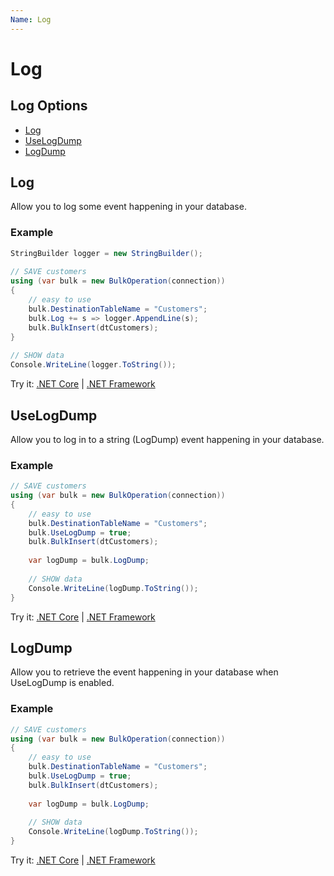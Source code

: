 ```yaml
---
Name: Log
---
```


# Log

## Log Options
- [Log](#log)
- [UseLogDump](#uselogdump)
- [LogDump](#logdump)

## Log
Allow you to log some event happening in your database.

### Example
```csharp
StringBuilder logger = new StringBuilder();
            
// SAVE customers
using (var bulk = new BulkOperation(connection))
{
    // easy to use
    bulk.DestinationTableName = "Customers";
    bulk.Log += s => logger.AppendLine(s);
    bulk.BulkInsert(dtCustomers);
}
            
// SHOW data
Console.WriteLine(logger.ToString());
```
Try it: [.NET Core](https://dotnetfiddle.net/qyY7ca) | [.NET Framework](https://dotnetfiddle.net/3cTgCG)

## UseLogDump
Allow you to log in to a string (LogDump) event happening in your database.

### Example
```csharp
// SAVE customers
using (var bulk = new BulkOperation(connection))
{
    // easy to use
    bulk.DestinationTableName = "Customers";
    bulk.UseLogDump = true;
    bulk.BulkInsert(dtCustomers);
                
    var logDump = bulk.LogDump;
                
    // SHOW data
    Console.WriteLine(logDump.ToString());
}
```
Try it: [.NET Core](https://dotnetfiddle.net/SfsxSd) | [.NET Framework](https://dotnetfiddle.net/pGrUcP)

## LogDump
Allow you to retrieve the event happening in your database when UseLogDump is enabled.

### Example
```csharp
// SAVE customers
using (var bulk = new BulkOperation(connection))
{
    // easy to use
    bulk.DestinationTableName = "Customers";
    bulk.UseLogDump = true;
    bulk.BulkInsert(dtCustomers);
                
    var logDump = bulk.LogDump;
                
    // SHOW data
    Console.WriteLine(logDump.ToString());
}
```

Try it: [.NET Core](https://dotnetfiddle.net/YvFEgU) | [.NET Framework](https://dotnetfiddle.net/TvD8ZD)
